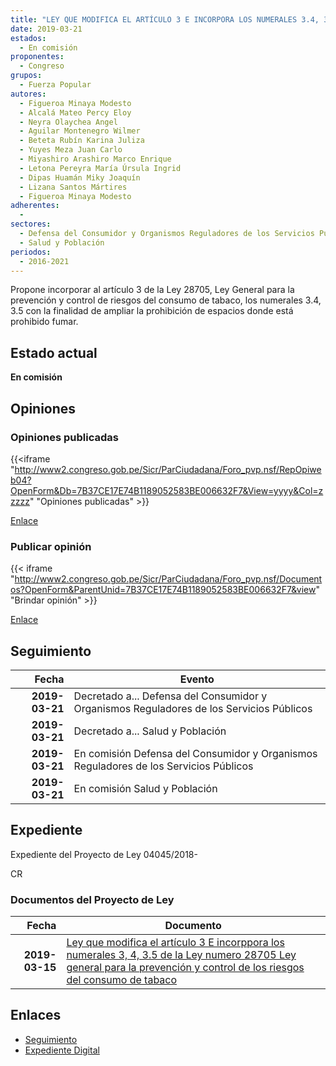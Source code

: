 ```yaml
---
title: "LEY QUE MODIFICA EL ARTÍCULO 3 E INCORPORA LOS NUMERALES 3.4, 3.5 DE LA LEY 28705 LEY GENERAL PARA LA PREVENCIÓN Y CONTROL DE LOS RIESGOS DEL CONSUMO DE TABACO"
date: 2019-03-21
estados: 
  - En comisión
proponentes: 
  - Congreso
grupos: 
  - Fuerza Popular
autores: 
  - Figueroa Minaya Modesto
  - Alcalá Mateo Percy Eloy
  - Neyra Olaychea Angel
  - Aguilar Montenegro Wilmer
  - Beteta Rubín Karina Juliza
  - Yuyes Meza Juan Carlo
  - Miyashiro Arashiro Marco Enrique
  - Letona Pereyra María Úrsula Ingrid
  - Dipas Huamán Miky Joaquín
  - Lizana Santos Mártires
  - Figueroa Minaya Modesto
adherentes: 
  - 
sectores: 
  - Defensa del Consumidor y Organismos Reguladores de los Servicios Públicos
  - Salud y Población
periodos: 
  - 2016-2021
---
```


Propone incorporar al artículo 3 de la Ley 28705, Ley General para la prevención y control de riesgos del consumo de tabaco, los numerales 3.4, 3.5 con la finalidad de ampliar la prohibición de espacios donde está prohibido fumar.


## Estado actual

**En comisión**

## Opiniones

### Opiniones publicadas

{{<iframe "http://www2.congreso.gob.pe/Sicr/ParCiudadana/Foro_pvp.nsf/RepOpiweb04?OpenForm&Db=7B37CE17E74B1189052583BE006632F7&View=yyyy&Col=zzzzz" "Opiniones publicadas" >}}

[Enlace](http://www2.congreso.gob.pe/Sicr/ParCiudadana/Foro_pvp.nsf/RepOpiweb04?OpenForm&Db=7B37CE17E74B1189052583BE006632F7&View=yyyy&Col=zzzzz)
### Publicar opinión

{{< iframe "http://www2.congreso.gob.pe/Sicr/ParCiudadana/Foro_pvp.nsf/Documentos?OpenForm&ParentUnid=7B37CE17E74B1189052583BE006632F7&view" "Brindar opinión" >}}

[Enlace](http://www2.congreso.gob.pe/Sicr/ParCiudadana/Foro_pvp.nsf/Documentos?OpenForm&ParentUnid=7B37CE17E74B1189052583BE006632F7&view)

## Seguimiento

| Fecha | Evento |
|------:|--------|
| **2019-03-21** | Decretado a... Defensa del Consumidor y Organismos Reguladores de los Servicios Públicos|
| **2019-03-21** | Decretado a... Salud y Población|
| **2019-03-21** | En comisión Defensa del Consumidor y Organismos Reguladores de los Servicios Públicos|
| **2019-03-21** | En comisión Salud y Población|


## Expediente

Expediente del Proyecto de Ley 04045/2018-

CR


### Documentos del Proyecto de Ley

| Fecha | Documento |
|------:|--------|
| **2019-03-15** | [Ley que modifica el artículo 3 E incorppora los numerales 3, 4, 3.5 de la Ley numero 28705 Ley general para la prevención y control de los riesgos del consumo de tabaco](http://www.leyes.congreso.gob.pe/Documentos/2016_2021/Proyectos_de_Ley_y_de_Resoluciones_Legislativas/PL0403620190314.pdf) |

## Enlaces 

- [Seguimiento](http://www2.congreso.gob.pe/Sicr/TraDocEstProc/CLProLey2016.nsf/f7fff46988ca05b1052578e100829cc7/446fa8879a80ce05052583be00792d96?OpenDocument)
- [Expediente Digital](http://www2.congreso.gob.pe/Sicr/TraDocEstProc/CLProLey2016.nsf/f7fff46988ca05b1052578e100829cc7/446fa8879a80ce05052583be00792d96?OpenDocument&Click=05257FB7005EB655.eb71d0cf91d8294e05256cdf006b5706/$Body/0.1C6C)

